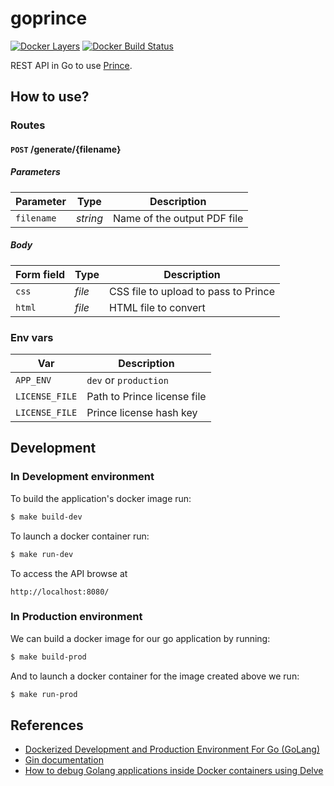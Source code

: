 # goprince

[![Docker Layers](https://images.microbadger.com/badges/image/spoon4/goprince.svg)][microbadger]
[![Docker Build Status](https://img.shields.io/docker/build/spoon4/goprince.svg)][dockerstore]

REST API in Go to use [Prince][prince].

## How to use?

### Routes

#### `POST` /generate/{filename}

##### Parameters

|Parameter|Type|Description|
|---|---|---|
|`filename`|_string_|Name of the output PDF file|

##### Body

|Form field|Type|Description|
|---|---|---|
|`css`|_file_|CSS file to upload to pass to Prince|
|`html`|_file_|HTML file to convert|

### Env vars

|Var|Description|
|---|---|
|`APP_ENV`| `dev` or `production`|
|`LICENSE_FILE`|Path to Prince license file|
|`LICENSE_FILE`|Prince license hash key|

## Development

### In Development environment
 
To build the application's docker image run:
```bash
$ make build-dev
```

To launch a docker container run:
```bash
$ make run-dev
```

To access the API browse at
```text
http://localhost:8080/
```

### In Production environment

We can build a docker image for our go application by running:
```bash
$ make build-prod
```

And to launch a docker container for the image created above we run:
```bash
$ make run-prod
```

## References

* [Dockerized Development and Production Environment For Go (GoLang)][tarkan-article]
* [Gin documentation][gin-doc]
* [How to debug Golang applications inside Docker containers using Delve][go-remote-debug]

[microbadger]:      https://microbadger.com/images/ardeveloppement/node
[dockerstore]:      https://store.docker.com/community/images/ardeveloppement/node
[prince]:           http://www.princexml.com
[tarkan-article]:   https://www.surenderthakran.com/articles/tech/dockerized-development-and-production-environment-golang
[gin-doc]:          https://github.com/gin-gonic/gin/blob/master/README.md
[go-remote-debug]:  https://mikemadisonweb.github.io/2018/06/14/go-remote-debug/
